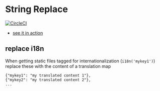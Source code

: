 # String Replace

[![CircleCI](https://circleci.com/gh/Nexysweb/string-replace.svg?style=svg)](https://circleci.com/gh/Nexysweb/workflows/string-replace)

* [see it in action](https://nexysweb.github.io/string-replace/build)
 
## replace i18n

When getting static files tagged for internationalization (`i18n('mykey1')`) replace these with the content of a translation map

```
{"mykey1": "my translated content 1"},
{"mykey2": "my translated content 2"},
...
```

